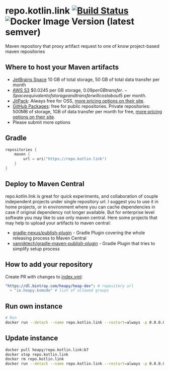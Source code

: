 # repo.kotlin.link [![Build Status](https://travis-ci.com/Heapy/repo.kotlin.link.svg?branch=main)](https://travis-ci.com/Heapy/repo.kotlin.link) ![Docker Image Version (latest semver)](https://img.shields.io/docker/v/heapy/repo.kotlin.link?sort=semver)
Maven repository that proxy artifact request to one of know project-based maven repositories

## Where to host your Maven artifacts

- [JetBrains Space](https://www.jetbrains.com/help/space/create-a-maven-repository.html) 10 GB of total storage, 50 GB of total data transfer per month
- [AWS S3](https://ruslan.ibragimov.by/2021/02/04/publish-maven-artifact-to-s3/) $0.0245 per GB storage, $0.09 per GB transfer. - Space equivalent of storage and transfer will cost about 5$ per month.
- [JitPack](https://jitpack.io): Always free for OSS, [more pricing options on their site](https://jitpack.io/private#subscribe).
- [GitHub Packages](https://docs.github.com/en/packages): free for public repositories. Private repositories: 500MB of storage, 1GB of data transfer per month for free, [more pricing options on their site](https://github.com/features/packages#pricing).
- Please submit more options

## Gradle

```kotlin
repositories {
    maven {
        url = uri("https://repo.kotlin.link")
    }
}
```

## Deploy to Maven Central

repo.kotlin.link is great for quick experiments, and collaboration of couple independent projects under single repository url. I suggest you to use it in home projects, or in environment where you can cache dependencies in case if original dependency not longer available. But for enterprise level softwate you may like to use only maven central. Here some projects that may help to upload your artifacts to maven central:

- [gradle-nexus/publish-plugin](https://github.com/gradle-nexus/publish-plugin) - Gradle Plugin covering the whole releasing process to Maven Central
- [vanniktech/gradle-maven-publish-plugin](https://github.com/vanniktech/gradle-maven-publish-plugin) - Gradle Plugin that tries to simplify setup process

## How to add your repository

Create PR with changes to [index.yml](https://github.com/Heapy/repo.kotlin.link/blob/main/src/main/resources/index.yml):
```yaml
"https://dl.bintray.com/heapy/heap-dev": # repository url
  - "io.heapy.komodo" # list of allowed groups
```

## Run own instance

```bash
# Run
docker run --detach --name repo.kotlin.link --restart=always -p 0.0.0.0:8092:8080 heapy/repo.kotlin.link:b7
```

## Update instance

```bash
docker pull heapy/repo.kotlin.link:b7
docker stop repo.kotlin.link
docker rm repo.kotlin.link
docker run --detach --name repo.kotlin.link --restart=always -p 0.0.0.0:8092:8080 heapy/repo.kotlin.link:b7
```
